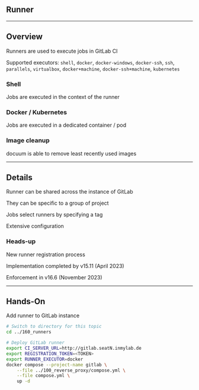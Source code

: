 <!-- .slide: id="gitlab_runner" class="vertical-center" -->

<i class="fa-duotone fa-person-running fa-8x fa-duotone-colors" style="float: right; color: grey;"></i>

## Runner

---

## Overview

<i class="fa-duotone fa-person-running fa-4x fa-duotone-colors" style="float: right;"></i>

Runners [<i class="fa-solid fa-arrow-up-right-from-square"></i>](https://docs.gitlab.com/runner/) are used to execute jobs in GitLab CI

Supported executors: `shell`, `docker`, `docker-windows`, `docker-ssh`, `ssh`, `parallels`, `virtualbox`, `docker+machine`, `docker-ssh+machine`, `kubernetes`

### Shell

Jobs are executed in the context of the runner

### Docker / Kubernetes

Jobs are executed in a dedicated container / pod

### Image cleanup

docuum [<i class="fa-solid fa-arrow-up-right-from-square"></i>](https://github.com/stepchowfun/docuum) is able to remove least recently used images

---

## Details

<i class="fa-duotone fa-person-running fa-4x fa-duotone-colors" style="float: right;"></i>

Runner can be shared across the instance of GitLab

They can be specific to a group of project

Jobs select runners by specifying a tag

Extensive configuration [<i class="fa-solid fa-arrow-up-right-from-square"></i>](https://docs.gitlab.com/runner/configuration/advanced-configuration.html)

### Heads-up

New runner registration process [](https://docs.gitlab.com/ee/architecture/blueprints/runner_tokens/)

Implementation completed by v15.11 (April 2023)

Enforcement in v16.6 (November 2023)

---

## Hands-On

Add runner to GitLab instance

```bash
# Switch to directory for this topic
cd ../160_runners

# Deploy GitLab runner
export CI_SERVER_URL=http://gitlab.seatN.inmylab.de
export REGISTRATION_TOKEN=<TOKEN>
export RUNNER_EXECUTOR=docker
docker compose --project-name gitlab \
    --file ../100_reverse_proxy/compose.yml \
    --file compose.yml \
    up -d
```
